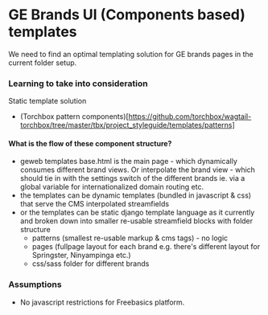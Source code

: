 # GE Brands UI (Components based) templates

We need to find an optimal templating solution for GE brands pages in the current folder setup.


### Learning to take into consideration

Static template solution
* (Torchbox pattern components)[https://github.com/torchbox/wagtail-torchbox/tree/master/tbx/project_styleguide/templates/patterns]

#### What is the flow of these component structure?

- geweb templates base.html is the main page - which dynamically consumes different brand views. Or interpolate the brand view - which should tie in with the settings switch of the different brands ie. via a global variable for internationalized domain routing etc.
- the templates can be dynamic templates (bundled in javascript & css)  that serve the CMS interpolated streamfields 
- or the templates can be static django template language as it currently and broken down into smaller re-usable streamfield blocks with folder structure 
    - patterns (smallest re-usable markup & cms tags) - no logic 
    - pages (fullpage layout for each brand e.g. there's different layout for Springster, Ninyampinga etc.)
    - css/sass folder for different brands


### Assumptions 
- No javascript restrictions for Freebasics platform.